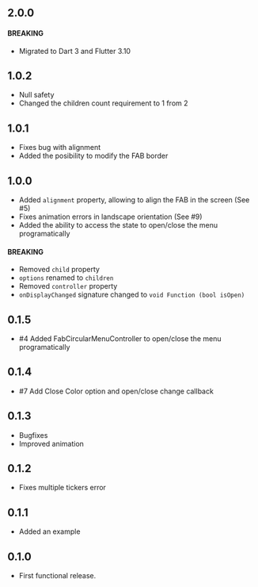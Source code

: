 ## 2.0.0

#### **BREAKING**
* Migrated to Dart 3 and Flutter 3.10

## 1.0.2
* Null safety
* Changed the children count requirement to 1 from 2

## 1.0.1
* Fixes bug with alignment
* Added the posibility to modify the FAB border

## 1.0.0

* Added `alignment` property, allowing to align the FAB in the screen (See #5)
* Fixes animation errors in landscape orientation (See #9)
* Added the ability to access the state to open/close the menu programatically

#### **BREAKING**
* Removed `child` property
* `options` renamed to `children`
* Removed `controller` property
* `onDisplayChanged` signature changed to `void Function (bool isOpen)`

## 0.1.5

* #4 Added FabCircularMenuController to open/close the menu programatically

## 0.1.4

* #7 Add Close Color option and open/close change callback

## 0.1.3

* Bugfixes
* Improved animation

## 0.1.2

* Fixes multiple tickers error

## 0.1.1

* Added an example

## 0.1.0

* First functional release.
